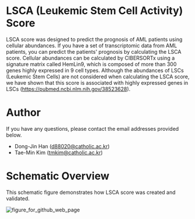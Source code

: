 # LSCA (Leukemic Stem Cell Activity) Score
LSCA score was designed to predict the prognosis of AML patients using cellular abundances. If you have a set of transcriptomic data from AML patients, you can predict the patients' prognosis by calculating the LSCA score. Cellular abundances can be calculated by CIBERSORTx using a signature matrix called HemLin9, which is composed of more than 300 genes highly expressed in 9 cell types. Although the abundances of LSCs (Leukemic Stem Cells) are not considered when calculating the LSCA score, we have shown that this score is associated with highly expressed genes in LSCs (https://pubmed.ncbi.nlm.nih.gov/38523628).

# Author
If you have any questions, please contact the email addresses provided below.
- Dong-Jin Han (d88020@catholic.ac.kr)
- Tae-Min Kim (tmkim@catholic.ac.kr)

# Schematic Overview
This schematic figure demonstrates how LSCA score was created and validated.

![figure_for_github_web_page](https://github.com/LabTMK/LSCA/assets/158116464/cfae59dc-376e-4fee-900d-97dcc1b99950)
